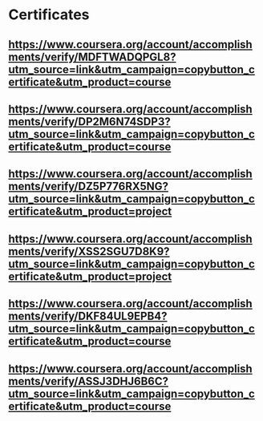 # Certificates

## https://www.coursera.org/account/accomplishments/verify/MDFTWADQPGL8?utm_source=link&utm_campaign=copybutton_certificate&utm_product=course

## https://www.coursera.org/account/accomplishments/verify/DP2M6N74SDP3?utm_source=link&utm_campaign=copybutton_certificate&utm_product=course

## https://www.coursera.org/account/accomplishments/verify/DZ5P776RX5NG?utm_source=link&utm_campaign=copybutton_certificate&utm_product=project

## https://www.coursera.org/account/accomplishments/verify/XSS2SGU7D8K9?utm_source=link&utm_campaign=copybutton_certificate&utm_product=project

## https://www.coursera.org/account/accomplishments/verify/DKF84UL9EPB4?utm_source=link&utm_campaign=copybutton_certificate&utm_product=course

## https://www.coursera.org/account/accomplishments/verify/ASSJ3DHJ6B6C?utm_source=link&utm_campaign=copybutton_certificate&utm_product=course
